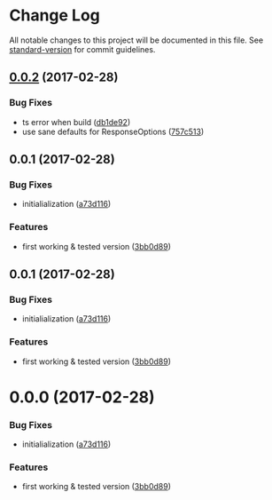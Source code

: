 # Change Log

All notable changes to this project will be documented in this file. See [standard-version](https://github.com/conventional-changelog/standard-version) for commit guidelines.

<a name="0.0.2"></a>
## [0.0.2](https://github.com/llafuente/ng2-vs-backend/compare/v0.0.1...v0.0.2) (2017-02-28)


### Bug Fixes

* ts error when build ([db1de92](https://github.com/llafuente/ng2-vs-backend/commit/db1de92))
* use sane defaults for ResponseOptions ([757c513](https://github.com/llafuente/ng2-vs-backend/commit/757c513))



<a name="0.0.1"></a>
## 0.0.1 (2017-02-28)


### Bug Fixes

* initialialization ([a73d116](https://github.com/llafuente/ng2-vs-backend/commit/a73d116))


### Features

* first working & tested version ([3bb0d89](https://github.com/llafuente/ng2-vs-backend/commit/3bb0d89))



<a name="0.0.1"></a>
## 0.0.1 (2017-02-28)


### Bug Fixes

* initialialization ([a73d116](https://github.com/llafuente/ng2-vs-backend/commit/a73d116))


### Features

* first working & tested version ([3bb0d89](https://github.com/llafuente/ng2-vs-backend/commit/3bb0d89))



<a name="0.0.0"></a>
# 0.0.0 (2017-02-28)


### Bug Fixes

* initialialization ([a73d116](https://github.com/llafuente/ng2-vs-backend/commit/a73d116))


### Features

* first working & tested version ([3bb0d89](https://github.com/llafuente/ng2-vs-backend/commit/3bb0d89))
